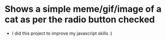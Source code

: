 # Shows a simple meme/gif/image of a cat as per the radio button checked
- I did this project to improve my javascript skills :)
